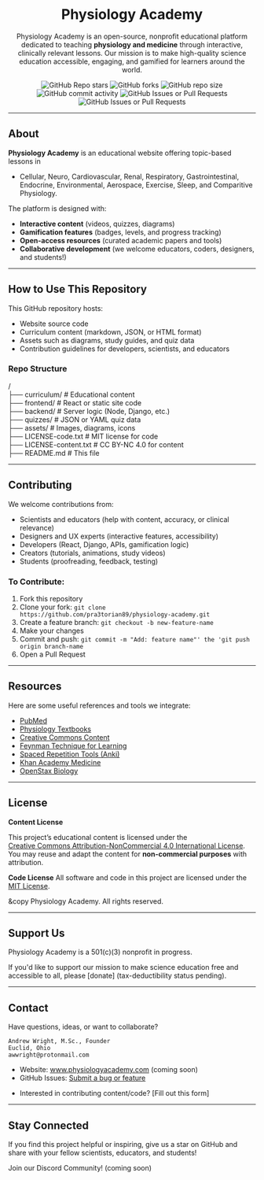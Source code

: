 <div align="center">
    
# Physiology Academy

Physiology Academy is an open-source, nonprofit educational platform dedicated to teaching **physiology and medicine** through interactive, clinically relevant lessons. Our mission is to make high-quality science education accessible, engaging, and gamified for learners around the world.


![GitHub Repo stars](https://img.shields.io/github/stars/pra3torian89/physiology-academy)
![GitHub forks](https://img.shields.io/github/forks/pra3torian89/physiology-academy)
![GitHub repo size](https://img.shields.io/github/repo-size/pra3torian89/physiology-academy)
![GitHub commit activity](https://img.shields.io/github/commit-activity/t/pra3torian89/physiology-academy)
![GitHub Issues or Pull Requests](https://img.shields.io/github/issues/pra3torian89/physiology-academy)
![GitHub Issues or Pull Requests](https://img.shields.io/github/issues-closed/pra3torian89/physiology-academy)

</div>

---

## About
**Physiology Academy** is an educational website offering topic-based lessons in 
- Cellular, Neuro, Cardiovascular, Renal, Respiratory, Gastrointestinal, Endocrine, Environmental, Aerospace, Exercise, Sleep, and Comparitive Physiology.

The platform is designed with:
- **Interactive content** (videos, quizzes, diagrams)
- **Gamification features** (badges, levels, and progress tracking)
- **Open-access resources** (curated academic papers and tools)
- **Collaborative development** (we welcome educators, coders, designers, and students!)

---

## How to Use This Repository

This GitHub repository hosts:

- Website source code
- Curriculum content (markdown, JSON, or HTML format)
- Assets such as diagrams, study guides, and quiz data
- Contribution guidelines for developers, scientists, and educators


### Repo Structure
/<br>
├── curriculum/           # Educational content<br>
├── frontend/             # React or static site code<br>
├── backend/              # Server logic (Node, Django, etc.)<br>
├── quizzes/              # JSON or YAML quiz data<br>
├── assets/               # Images, diagrams, icons<br>
├── LICENSE-code.txt      # MIT license for code<br>
├── LICENSE-content.txt   # CC BY-NC 4.0 for content<br>
├── README.md             # This file

---

## Contributing

We welcome contributions from:

- Scientists and educators (help with content, accuracy, or clinical relevance)
- Designers and UX experts (interactive features, accessibility)
- Developers (React, Django, APIs, gamification logic)
- Creators (tutorials, animations, study videos)
- Students (proofreading, feedback, testing)


### To Contribute:

1. Fork this repository
2. Clone your fork: `git clone https://github.com/pra3torian89/physiology-academy.git`
3. Create a feature branch: `git checkout -b new-feature-name`
4. Make your changes
5. Commit and push: `git commit -m "Add: feature name"' the 'git push origin branch-name`
6. Open a Pull Request

---

## Resources

Here are some useful references and tools we integrate:

- [PubMed](https://pubmed.ncbi.nlm.nih.gov/)
- [Physiology Textbooks](https://www.ncbi.nlm.nih.gov/books)
- [Creative Commons Content](https://creativecommons.org/)
- [Feynman Technique for Learning](https://fs.blog/feynman-technique/)
- [Spaced Repetition Tools (Anki)](https://apps.ankiweb.net/)
- [Khan Academy Medicine](https://www.khanacademy.org/science/health-and-medicine)
- [OpenStax Biology](https://openstax.org/subjects/science)

---

## License

**Content License**
<!-- Create separate licensing docs for code and content -->
This project’s educational content is licensed under the  
[Creative Commons Attribution-NonCommercial 4.0 International License](https://creativecommons.org/licenses/by-nc/4.0/).  
You may reuse and adapt the content for **non-commercial purposes** with attribution.

**Code License**
All software and code in this project are licensed under the [MIT License](LICENSE-code.txt).

&copy Physiology Academy. All rights reserved.

---

## Support Us

Physiology Academy is a 501(c)(3) nonprofit in progress.
<!-- Create a link to accept donations -->
If you'd like to support our mission to make science education free and accessible to all, please [donate] (tax-deductibility status pending).

---

## Contact

Have questions, ideas, or want to collaborate?

    Andrew Wright, M.Sc., Founder
    Euclid, Ohio
    awwright@protonmail.com


- Website: www.physiologyacademy.com (coming soon)
- GitHub Issues: [Submit a bug or feature](https://github.com/pra3torian89/physiology-academy/issues)
<!-- Create a form for contributing content/code -->
- Interested in contributing content/code? [Fill out this form]

---

## Stay Connected

If you find this project helpful or inspiring, give us a star on GitHub and share with your fellow scientists, educators, and students!

<p>Join our Discord Community! (coming soon)</p>